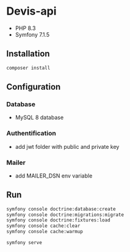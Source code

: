 # Devis-api

- PHP 8.3
- Symfony 7.1.5

## Installation

```bash
composer install
```

## Configuration

### Database

- MySQL 8 database

### Authentification

- add jwt folder with public and private key

### Mailer

- add MAILER_DSN env variable

## Run

```bash
symfony console doctrine:database:create
symfony console doctrine:migrations:migrate
symfony console doctrine:fixtures:load
symfony console cache:clear
symfony console cache:warmup
```

```bash
symfony serve
```
